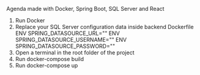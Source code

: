 Agenda made with Docker, Spring Boot, SQL Server and React

1. Run Docker
2. Replace your SQL Server configuration data inside backend Dockerfile 
  ENV SPRING_DATASOURCE_URL=""
  ENV SPRING_DATASOURCE_USERNAME=""
  ENV SPRING_DATASOURCE_PASSWORD=""
3. Open a terminal in the root folder of the project
4. Run docker-compose build
5. Run docker-compose up
